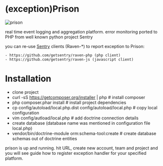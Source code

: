 (exception)Prison
=======================

![prison](https://raw.github.com/dzhibas/prison/master/public/images/prison-logo.png)

real time event logging and aggregation platform. error monitoring ported to PHP from well known python project Sentry

you can re-use [Sentry](https://github.com/getsentry/sentry) clients (Raven-*) to report exception to Prison:

    - https://github.com/getsentry/raven-php (php client)
    - https://github.com/getsentry/raven-js (javascript client)

Installation
===============

* clone project
* curl -sS https://getcomposer.org/installer | php  # install composer
* php composer.phar install # install project dependencies
* cp config/autoload/local.php.dist config/autoload/local.php # copy local configuration
* vim config/autload/local.php # add doctrine connection details
* create database (database name was mentioned in configuration file local.php)
* vendor/bin/doctrine-module orm:schema-tool:create # create database schemas out of doctrine entities

prison is up and running. hit URL, create new account, team and project and you will see guide how to register
exception handler for your specified platform.
